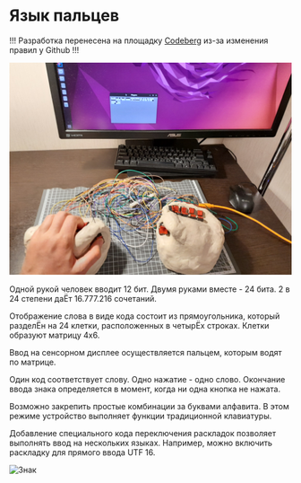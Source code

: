 # Язык пальцев

!!! Разработка перенесена на площадку [Codeberg](https://codeberg.org/mem-memov/binet) из-за изменения правил у Github !!!

![Клавиатура](keyboard.jpg)

Одной рукой человек вводит 12 бит. Двумя руками вместе - 24 бита. 2 в 24 степени даЁт 16.777.216 сочетаний.

Отображение слова в виде кода состоит из прямоугольника, который разделЁн на 24 клетки, расположенных в четырЁх строках. Клетки образуют матрицу 4х6.

Ввод на сенсорном дисплее осуществляется пальцем, которым водят по матрице.

Один код соответствует слову. Одно нажатие - одно слово. Окончание ввода знака определяется в момент, когда ни одна кнопка не нажата.

Возможно закрепить простые комбинации за буквами алфавита. В этом режиме устройство выполняет функции традиционной клавиатуры.

Добавление специального кода переключения раскладок позволяет выполнять ввод на нескольких языках. Например, можно включить раскладку для прямого ввода UTF 16.

![Знак](24bit_code.png)
